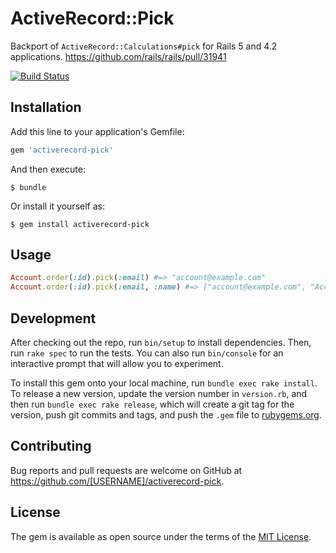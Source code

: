 # ActiveRecord::Pick

Backport of `ActiveRecord::Calculations#pick` for Rails 5 and 4.2 applications.
https://github.com/rails/rails/pull/31941

[![Build Status](https://travis-ci.org/yujideveloper/activerecord-pick.svg?branch=master)](https://travis-ci.org/yujideveloper/activerecord-pick)

## Installation

Add this line to your application's Gemfile:

```ruby
gem 'activerecord-pick'
```

And then execute:

    $ bundle

Or install it yourself as:

    $ gem install activerecord-pick

## Usage

``` ruby
Account.order(:id).pick(:email) #=> "account@example.com"
Account.order(:id).pick(:email, :name) #=> ["account@example.com", "Account Name"]
```

## Development

After checking out the repo, run `bin/setup` to install dependencies. Then, run `rake spec` to run the tests. You can also run `bin/console` for an interactive prompt that will allow you to experiment.

To install this gem onto your local machine, run `bundle exec rake install`. To release a new version, update the version number in `version.rb`, and then run `bundle exec rake release`, which will create a git tag for the version, push git commits and tags, and push the `.gem` file to [rubygems.org](https://rubygems.org).

## Contributing

Bug reports and pull requests are welcome on GitHub at https://github.com/[USERNAME]/activerecord-pick.


## License

The gem is available as open source under the terms of the [MIT License](http://opensource.org/licenses/MIT).

